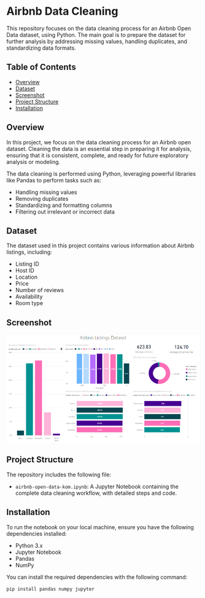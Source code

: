 # Airbnb Data Cleaning

This repository focuses on the data cleaning process for an Airbnb Open Data dataset, using Python. The main goal is to prepare the dataset for further analysis by addressing missing values, handling duplicates, and standardizing data formats.

## Table of Contents

- [Overview](#overview)
- [Dataset](#dataset)
- [Screenshot](#screenshot)
- [Project Structure](#project-structure)
- [Installation](#installation)

## Overview

In this project, we focus on the data cleaning process for an Airbnb open dataset. Cleaning the data is an essential step in preparing it for analysis, ensuring that it is consistent, complete, and ready for future exploratory analysis or modeling.

The data cleaning is performed using Python, leveraging powerful libraries like Pandas to perform tasks such as:

- Handling missing values
- Removing duplicates
- Standardizing and formatting columns
- Filtering out irrelevant or incorrect data

## Dataset

The dataset used in this project contains various information about Airbnb listings, including:

- Listing ID
- Host ID
- Location
- Price
- Number of reviews
- Availability
- Room type

## Screenshot

![Dashboard Screenshot](https://github.com/khnmaten13/airbnb-data-analysis/blob/main/Screenshot%202024-10-10%20143919.png)

## Project Structure

The repository includes the following file:

- `airbnb-open-data-kom.ipynb`: A Jupyter Notebook containing the complete data cleaning workflow, with detailed steps and code.

## Installation

To run the notebook on your local machine, ensure you have the following dependencies installed:

- Python 3.x
- Jupyter Notebook
- Pandas
- NumPy

You can install the required dependencies with the following command:

```bash
pip install pandas numpy jupyter
